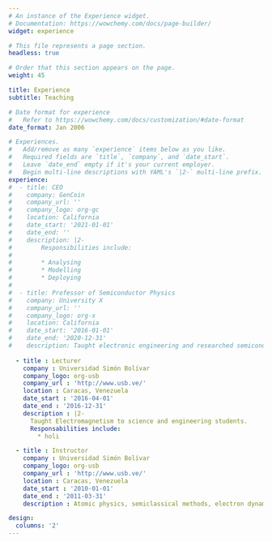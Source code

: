 ```yaml
---
# An instance of the Experience widget.
# Documentation: https://wowchemy.com/docs/page-builder/
widget: experience

# This file represents a page section.
headless: true

# Order that this section appears on the page.
weight: 45

title: Experience
subtitle: Teaching

# Date format for experience
#   Refer to https://wowchemy.com/docs/customization/#date-format
date_format: Jan 2006

# Experiences.
#   Add/remove as many `experience` items below as you like.
#   Required fields are `title`, `company`, and `date_start`.
#   Leave `date_end` empty if it's your current employer.
#   Begin multi-line descriptions with YAML's `|2-` multi-line prefix.
experience:
#  - title: CEO
#    company: GenCoin
#    company_url: ''
#    company_logo: org-gc
#    location: California
#    date_start: '2021-01-01'
#    date_end: ''
#    description: |2-
#        Responsibilities include:
#        
#        * Analysing
#        * Modelling
#        * Deploying
#
#  - title: Professor of Semiconductor Physics
#    company: University X
#    company_url: ''
#    company_logo: org-x
#    location: California
#    date_start: '2016-01-01'
#    date_end: '2020-12-31'
#    description: Taught electronic engineering and researched semiconductor physics. -->
    
  - title : Lecturer
    company : Universidad Simón Bolívar
    company_logo: org-usb
    company_url : 'http://www.usb.ve/'
    location : Caracas, Venezuela
    date_start : '2016-04-01'
    date_end : '2016-12-31'
    description : |2-
      Taught Electromagnetism to science and engineering students.
      Responsabilities include:
        * holi

  - title : Instructor
    company : Universidad Simón Bolívar
    company_logo: org-usb
    company_url : 'http://www.usb.ve/'
    location : Caracas, Venezuela
    date_start : '2010-01-01'
    date_end : '2011-03-31'
    description : Atomic physics, semiclassical methods, electron dynamics, photodetachment rate and microscopy.

design:
  columns: '2'
---
```

